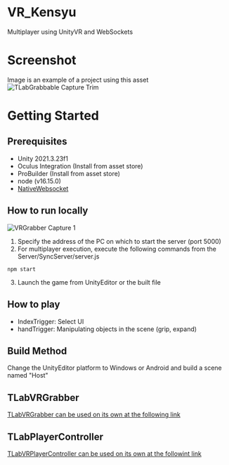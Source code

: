 # VR_Kensyu
Multiplayer using UnityVR and WebSockets

# Screenshot
Image is an example of a project using this asset  
![TLabGrabbable Capture Trim](https://user-images.githubusercontent.com/121733943/235363804-01b50f49-674e-40d4-a11e-39ed3ced5600.gif)

# Getting Started
## Prerequisites
- Unity 2021.3.23f1  
- Oculus Integration (Install from asset store)  
- ProBuilder (Install from asset store)  
- node (v16.15.0)
- [NativeWebsocket](https://github.com/endel/NativeWebSocket)
## How to run locally  
![VRGrabber Capture 1](https://user-images.githubusercontent.com/121733943/235403254-baff2580-169c-4595-aeab-efb95d4054e1.png)
1. Specify the address of the PC on which to start the server (port 5000)
2. For multiplayer execution, execute the following commands from the Server/SyncServer/server.js
```
npm start
```
3. Launch the game from UnityEditor or the built file
## How to play
- IndexTrigger: Select UI
- handTrigger: Manipulating objects in the scene (grip, expand)

## Build Method
Change the UnityEditor platform to Windows or Android and build a scene named "Host"

## TLabVRGrabber
[TLabVRGrabber can be used on its own at the following link](https://github.com/TLabAltoh/TLabVRGrabber)  
## TLabPlayerController
[TLabVRPlayerController can be used on its own at the followint link](https://github.com/TLabAltoh/TLabVRPlayerController)
